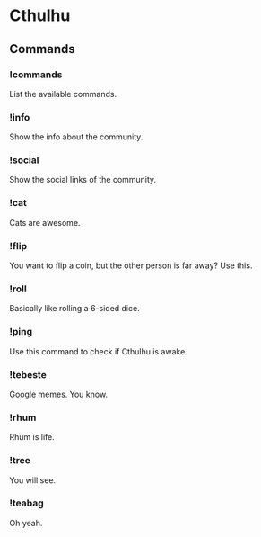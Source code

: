 # Cthulhu

## Commands

### !commands

List the available commands.

### !info

Show the info about the community.

### !social

Show the social links of the community.

### !cat

Cats are awesome.

### !flip

You want to flip a coin, but the other person is far away? Use this.

### !roll

Basically like rolling a 6-sided dice.

### !ping

Use this command to check if Cthulhu is awake.

### !tebeste

Google memes. You know.

### !rhum

Rhum is life.

### !tree

You will see.

### !teabag

Oh yeah.
